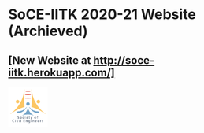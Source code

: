 # SoCE-IITK 2020-21 Website (Archieved)

## [New Website at http://soce-iitk.herokuapp.com/]

<code><img height="80" src = "assets/soce_logo.png"></code>
